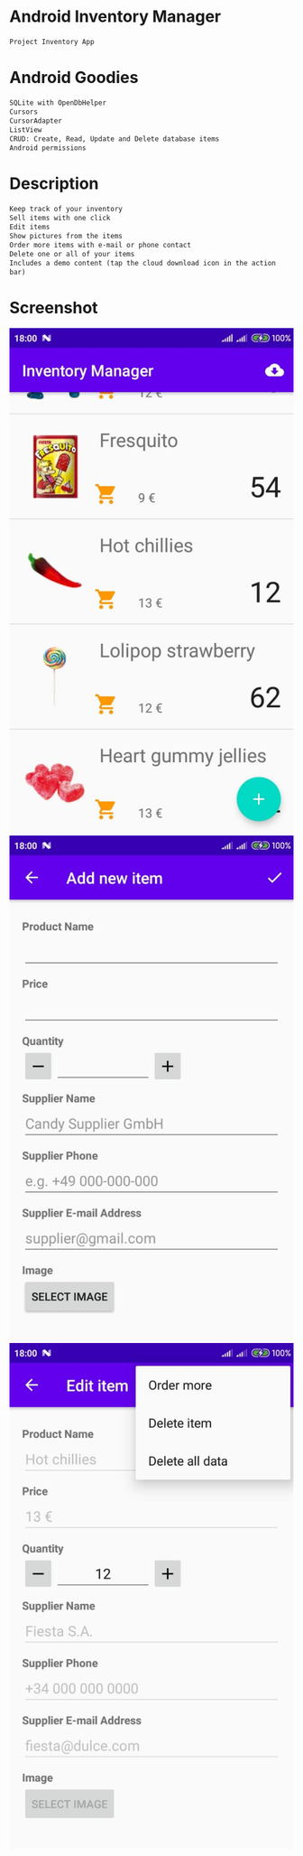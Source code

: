 # Android Inventory Manager

    Project Inventory App 
    
# Android Goodies

    SQLite with OpenDbHelper
    Cursors
    CursorAdapter
    ListView
    CRUD: Create, Read, Update and Delete database items
    Android permissions

# Description

    Keep track of your inventory
    Sell items with one click
    Edit items
    Show pictures from the items
    Order more items with e-mail or phone contact
    Delete one or all of your items
    Includes a demo content (tap the cloud download icon in the action bar)
# Screenshot
![](/android_inventory1.jpg)
![](/android_inventory2.jpg)
![](/android_inventory3.jpg)
